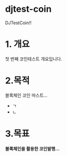 # djtest-coin
DJTestCoin!!

# 1. 개요

첫 번째 코인테스트 개요입니다.



# 2.목적

블록체인 코인 마스트...

 - ㄱ
 - ㄴ
 

# 3.목표

#### 블록체인을 활용한 코인발행...
